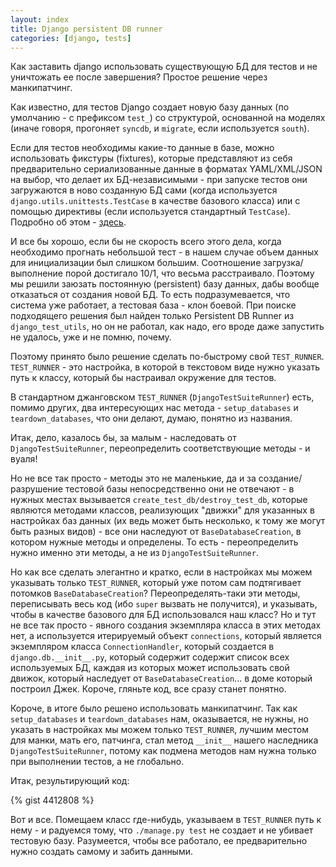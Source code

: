```yaml
---
layout: index
title: Django persistent DB runner
categories: [django, tests]
---
```


Как заставить django использовать существующую БД для тестов и не
уничтожать ее после завершения? Простое решение через манкипатчинг.

Как известно, для тестов Django создает новую базу данных (по умолчанию - с
префиксом `test_`) со структурой, основанной на моделях (иначе говоря, прогоняет
`syncdb`, и `migrate`, если используется `south`).

Если для тестов необходимы какие-то данные в базе, можно использовать фикстуры
(fixtures), которые представляют из себя предварительно сериализованные данные в
форматах YAML/XML/JSON на выбор, что делает их БД-независимыми - при запуске
тестов они загружаются в ново созданную БД сами (когда используется
`django.utils.unittests.TestCase` в качестве базового класса) или с помощью
директивы (если используется стандартный `TestCase`). Подробно об этом -
[здесь](https://docs.djangoproject.com/en/dev/topics/testing/).

И все бы хорошо, если бы не скорость всего этого дела, когда необходимо прогнать
небольшой тест - в нашем случае объем данных для инициализации был слишком
большим. Соотношение загрузка/выполнение порой достигало 10/1, что весьма
расстраивало. Поэтому мы решили заюзать постоянную (persistent) базу данных,
дабы вообще отказаться от создания новой БД. То есть подразумевается, что
система уже работает, а тестовая база - клон боевой.  При поиске подходящего
решения был найден только Persistent DB Runner из `django_test_utils`, но он не
работал, как надо, его вроде даже запустить не удалось, уже и не помню, почему.

Поэтому принято было решение сделать по-быстрому свой `TEST_RUNNER`.
`TEST_RUNNER` - это настройка, в которой в текстовом виде нужно указать путь к
классу, который бы настраивал окружение для тестов.

В стандартном джанговском `TEST_RUNNER` (`DjangoTestSuiteRunner`) есть, помимо
других, два интересующих нас метода - `setup_databases` и `teardown_databases`,
что они делают, думаю, понятно из названия.

Итак, дело, казалось бы, за малым - наследовать от `DjangoTestSuiteRunner`,
переопределить соответствующие методы - и вуаля!

Но не все так просто - методы это не маленькие, да и за создание/разрушение
тестовой базы непосредственно они не отвечают - в нужных местах вызывается
`create_test_db/destroy_test_db`, которые являются методами классов,
реализующих "движки" для указанных в настройках баз данных (их ведь может быть
несколько, к тому же могут быть разных видов) - все они наследуют от
`BaseDatabaseCreation`, в котором нужные методы и определены. То есть -
переопределить нужно именно эти методы, а не из `DjangoTestSuiteRunner`.

Но как все сделать элегантно и кратко, если в настройках мы можем указывать
только `TEST_RUNNER`, который уже потом сам подтягивает потомков
`BaseDatabaseCreation`? Переопределять-таки эти методы, переписывать весь код
(ибо `super` вызвать не получится), и указывать, чтобы в качестве базового для
БД использовался наш класс? Но и тут не все так просто - явного создания
экземпляра класса в этих методах нет, а используется итерируемый объект
`connections`, который является экземпляром класса `ConnectionHandler`, который
создается в `django.db.__init__.py`, который содержит содержит список всех
используемых БД, каждая из которых может использовать свой движок, который
наследует от `BaseDatabaseCreation`... в доме который построил Джек. Короче,
гляньте код, все сразу станет понятно.

Короче, в итоге было решено использовать манкипатчинг. Так как `setup_databases`
и `teardown_databases` нам, оказывается, не нужны, но указать в настройках
мы можем только `TEST_RUNNER`, лучшим местом для манки, мать его, патчинга, стал
метод `__init__` нашего наследника `DjangoTestSuiteRunner`, потому как подмена
методов нам нужна только при выполнении тестов, а не глобально.

Итак, результирующий код:

{% gist 4412808 %}

Вот и все. Помещаем класс где-нибудь, указываем в `TEST_RUNNER` путь к нему - и
радуемся тому, что `./manage.py test` не создает и не убивает тестовую базу.
Разумеется, чтобы все работало, ее предварительно нужно создать самому и забить
данными.
